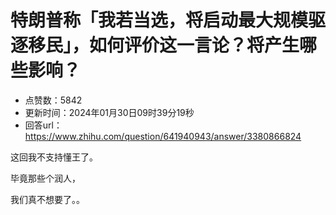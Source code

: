 # 特朗普称「我若当选，将启动最大规模驱逐移民」，如何评价这一言论？将产生哪些影响？
- 点赞数：5842
- 更新时间：2024年01月30日09时39分19秒
- 回答url：https://www.zhihu.com/question/641940943/answer/3380866824
<body>
 <p data-pid="_A3Ejxyf">这回我不支持懂王了。</p>
 <p data-pid="i0vRdRIM">毕竟那些个润人，</p>
 <p data-pid="mbWQAGRk">我们真不想要了。。</p>
</body>